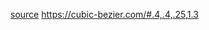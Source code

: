 [source](https://juejin.cn/book/6850413616484040711/section/6850413616584359949)
https://cubic-bezier.com/#.4,.4,.25,1.3